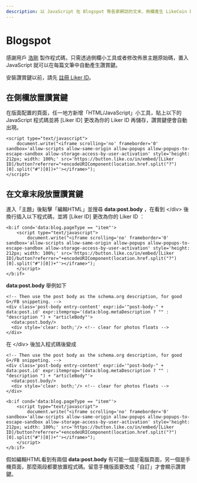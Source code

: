 ```yaml
---
description: 以 JavaScript 在 Blogspot 等各家網誌的文末、側欄產生 LikeCoin button
---
```


# Blogspot

感謝用戶 [浩剛](https://danieltw.net/archives/author/daniel) 製作程式碼，只需透過側欄小工具或者修改佈景主題原始碼，置入 JavaScript 就可以在每篇文筆中自動產生讚賞鍵。

安裝讚賞鍵以前，請先 [註冊 Liker ID](https://docs.like.co/v/zh/user-guide/liker-id/how-to-register-a-liker-id)。

## 在側欄放置讚賞鍵

在版面配置的頁面，任一地方新增「HTML/JavaScript」小工具，貼上以下的 JavaScript 程式碼並將 \[Liker ID\] 更改為你的 Liker ID 再儲存，讚賞鍵便會自動出現。

```text
<script type="text/javascript">
    document.write("<iframe scrolling='no' frameborder='0' sandbox='allow-scripts allow-same-origin allow-popups allow-popups-to-escape-sandbox allow-storage-access-by-user-activation' style='height: 212px; width: 100%;' src='https://button.like.co/in/embed/[Liker ID]/button?referrer="+encodeURIComponent(location.href.split("?")[0].split("#")[0])+"'></iframe>");
</script>
```

## 在文章末段放置讚賞鍵

進入「主題」後點擊「編輯HTML」並搜尋 **data:post.body**  ，在看到 &lt;/div&gt; 後換行插入以下程式碼，並將 \[Liker ID\] 更改為你的 Liker ID ：

```text
<b:if cond='data:blog.pageType == "item"'>
    <script type="text/javascript">
        document.write("<iframe scrolling='no' frameborder='0' sandbox='allow-scripts allow-same-origin allow-popups allow-popups-to-escape-sandbox allow-storage-access-by-user-activation' style='height: 212px; width: 100%;' src='https://button.like.co/in/embed/[Liker ID]/button?referrer="+encodeURIComponent(location.href.split("?")[0].split("#")[0])+"'></iframe>");
    </script>
</b:if>
```

**data:post.body** 舉例如下 

```text
<!-- Then use the post body as the schema.org description, for good G+/FB snippeting. -->
<div class='post-body entry-content' expr:id='"post-body-" + data:post.id' expr:itemprop='(data:blog.metaDescription ? "" : "description ") + "articleBody"'>
  <data:post.body/>
  <div style='clear: both;'/> <!-- clear for photos floats -->
</div>
```

在 &lt;/div&gt; 後加入程式碼後變成

```text
<!-- Then use the post body as the schema.org description, for good G+/FB snippeting. -->
<div class='post-body entry-content' expr:id='"post-body-" + data:post.id' expr:itemprop='(data:blog.metaDescription ? "" : "description ") + "articleBody"'>
  <data:post.body/>
  <div style='clear: both;'/> <!-- clear for photos floats -->
</div>

<b:if cond='data:blog.pageType == "item"'>
    <script type="text/javascript">
        document.write("<iframe scrolling='no' frameborder='0' sandbox='allow-scripts allow-same-origin allow-popups allow-popups-to-escape-sandbox allow-storage-access-by-user-activation' style='height: 212px; width: 100%;' src='https://button.like.co/in/embed/[Liker ID]/button?referrer="+encodeURIComponent(location.href.split("?")[0].split("#")[0])+"'></iframe>");
    </script>
</b:if>
```

假如編輯HTML看到有兩個 **data:post.body** 有可能一個是電腦頁面，另一個是手機頁面，那麼兩段都要放置程式碼。留意手機版面要改成「自訂」才會顯示讚賞鍵。



